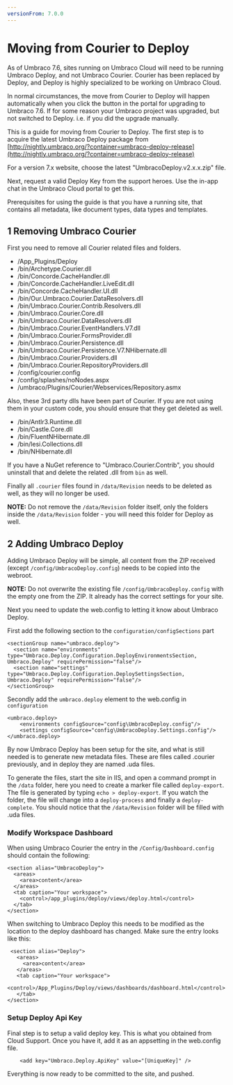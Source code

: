 ```yaml
---
versionFrom: 7.0.0
---
```


# Moving from Courier to Deploy

As of Umbraco 7.6, sites running on Umbraco Cloud will need to be running Umbraco Deploy, and not Umbraco Courier.
Courier has been replaced by Deploy, and Deploy is highly specialized to be working on Umbraco Cloud.

In normal circumstances, the move from Courier to Deploy will happen automatically when you click the button in the portal for upgrading to Umbraco 7.6. 
If for some reason your Umbraco project was upgraded, but not switched to Deploy. i.e. if you did the upgrade manually.

This is a guide for moving from Courier to Deploy. 
The first step is to acquire the latest Umbraco Deploy package from [http://nightly.umbraco.org/?container=umbraco-deploy-release](http://nightly.umbraco.org/?container=umbraco-deploy-release)

For a version 7.x website, choose the latest "UmbracoDeploy.v2.x.x.zip" file.

Next, request a valid Deploy Key from the support heroes. Use the in-app chat in the Umbraco Cloud portal to get this.

Prerequisites for using the guide is that you have a running site, that contains all metadata, like document types, data types and templates. 

## 1 Removing Umbraco Courier
First you need to remove all Courier related files and folders.

* /App_Plugins/Deploy
* /bin/Archetype.Courier.dll
* /bin/Concorde.CacheHandler.dll
* /bin/Concorde.CacheHandler.LiveEdit.dll
* /bin/Concorde.CacheHandler.UI.dll
* /bin/Our.Umbraco.Courier.DataResolvers.dll
* /bin/Umbraco.Courier.Contrib.Resolvers.dll
* /bin/Umbraco.Courier.Core.dll
* /bin/Umbraco.Courier.DataResolvers.dll
* /bin/Umbraco.Courier.EventHandlers.V7.dll
* /bin/Umbraco.Courier.FormsProvider.dll
* /bin/Umbraco.Courier.Persistence.dll
* /bin/Umbraco.Courier.Persistence.V7.NHibernate.dll
* /bin/Umbraco.Courier.Providers.dll
* /bin/Umbraco.Courier.RepositoryProviders.dll
* /config/courier.config
* /config/splashes/noNodes.aspx
* /umbraco/Plugins/Courier/Webservices/Repository.asmx

Also, these 3rd party dlls have been part of Courier. If you are not using them in your custom code, you should ensure that they get deleted as well.

* /bin/Antlr3.Runtime.dll
* /bin/Castle.Core.dll
* /bin/FluentNHibernate.dll
* /bin/lesi.Collections.dll
* /bin/NHibernate.dll

If you have a NuGet reference to "Umbraco.Courier.Contrib", you should uninstall that and delete the related .dll from `bin` as well.

Finally all `.courier` files found in `/data/Revision` needs to be deleted as well, as they will no longer be used. 

**NOTE:** Do not remove the `/data/Revision` folder itself, only the folders inside the `/data/Revision` folder - you will need this folder for Deploy as well.

## 2 Adding Umbraco Deploy

Adding Umbraco Deploy will be simple, all content from the ZIP received (except `/config/UmbracoDeploy.config`) needs to be copied into the webroot.

**NOTE:** Do not overwrite the existing file `/config/UmbracoDeploy.config` with the empty one from the ZIP. It already has the correct settings for your site.

Next you need to update the web.config to letting it know about Umbraco Deploy. 

First add the following section to the `configuration/configSections` part

    <sectionGroup name="umbraco.deploy">
      <section name="environments" type="Umbraco.Deploy.Configuration.DeployEnvironmentsSection, Umbraco.Deploy" requirePermission="false"/>
      <section name="settings" type="Umbraco.Deploy.Configuration.DeploySettingsSection, Umbraco.Deploy" requirePermission="false"/>
    </sectionGroup>

Secondly add the `umbraco.deploy` element to the web.config in `configuration`

    <umbraco.deploy>
        <environments configSource="config\UmbracoDeploy.config"/>
        <settings configSource="config\UmbracoDeploy.Settings.config"/>
    </umbraco.deploy>

By now Umbraco Deploy has been setup for the site, and what is still needed is to generate new metadata files. These are files called .courier previously, and in deploy they are named .uda files.

To generate the files, start the site in IIS, and open a command prompt in the `/data` folder, here you need to create a marker file called `deploy-export`. The file is generated by typing `echo > deploy-export`. If you watch the folder, the file will change into a `deploy-process` and finally a `deploy-complete`. You should notice that the `/data/Revision` folder will be filled with .uda files.

### Modify Workspace Dashboard

When using Umbraco Courier the entry in the `/Config/Dashboard.config` should contain the following:

    <section alias="UmbracoDeploy">
      <areas>
        <area>content</area>
      </areas>
      <tab caption="Your workspace">
        <control>/app_plugins/deploy/views/deploy.html</control>
      </tab>
    </section>
  
 When switching to Umbraco Deploy this needs to be modified as the location to the deploy dashboard has changed. Make sure the entry looks like this:
 
     <section alias="Deploy">
       <areas>
         <area>content</area>
       </areas>
       <tab caption="Your workspace">
         <control>/App_Plugins/Deploy/views/dashboards/dashboard.html</control>
       </tab>
    </section>

### Setup Deploy Api Key
Final step is to setup a valid deploy key. This is what you obtained from Cloud Support. Once you have it, add it as an appsetting in the web.config file.

        <add key="Umbraco.Deploy.ApiKey" value="[UniqueKey]" />

Everything is now ready to be committed to the site, and pushed.
